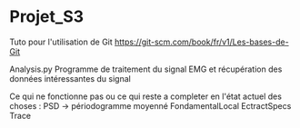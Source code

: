 # Projet_S3

Tuto pour l'utilisation de Git
https://git-scm.com/book/fr/v1/Les-bases-de-Git



Analysis.py
Programme de traitement du signal EMG et récupération des données intéressantes du signal

Ce qui ne fonctionne pas ou ce qui reste a completer en l'état actuel des choses :
PSD -> périodogramme moyenné
FondamentalLocal
EctractSpecs
Trace
